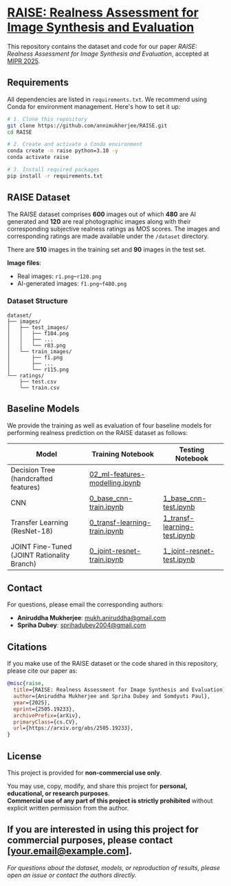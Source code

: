 # [RAISE: Realness Assessment for Image Synthesis and Evaluation](https://arxiv.org/pdf/2505.19233)  

This repository contains the dataset and code for our paper _RAISE: Realness Assessment for Image Synthesis and Evaluation_, accepted at [MIPR 2025](https://sites.google.com/view/mipr-2025/ieee-mipr).

## Requirements

All dependencies are listed in `requirements.txt`. We recommend using Conda for environment management. Here's how to set it up:


```bash
# 1. Clone this repository
git clone https://github.com/annimukherjee/RAISE.git
cd RAISE

# 2. Create and activate a Conda environment
conda create -n raise python=3.10 -y
conda activate raise

# 3. Install required packages
pip install -r requirements.txt
```

## RAISE Dataset
The RAISE dataset comprises **600** images out of which **480** are AI generated and **120** are real photographic images along with their corresponding subjective realness ratings as MOS scores. The images and corresponding ratings are made available under the `/dataset` directory. 

There are **510** images in the training set and **90** images in the test set.

  **Image files**:
* Real images: `r1.png`–`r120.png`
* AI-generated images: `f1.png`–`f480.png`


### Dataset Structure

```
dataset/
├── images/
│   ├── test_images/
│   │   ├── f104.png
│   │   ├── ...
│   │   └── r83.png
│   └── train_images/
│       ├── f1.png
│       ├── ...
│       └── r115.png
└── ratings/
    ├── test.csv
    └── train.csv
```

## Baseline Models

We provide the training as well as evaluation of four baseline models for performing realness prediction on the RAISE dataset as follows:


| Model                                           | Training Notebook                                                                     | Testing Notebook                                                                  |
| ----------------------------------------------- | ------------------------------------------------------------------------------------- | --------------------------------------------------------------------------------- |
| Decision Tree (handcrafted features)            | [02\_ml-features-modelling.ipynb](models/00_ml-models/02_ml-features-modelling.ipynb) |                                                                                   |
| CNN                              | [0\_base\_cnn-train.ipynb](models/01_CNN/0_base_cnn-train.ipynb)                      | [1\_base\_cnn-test.ipynb](models/01_CNN/1_base_cnn-test.ipynb)                    |
| Transfer Learning (ResNet-18)                   | [0\_transf-learning-train.ipynb](models/02_ResNet-18/0_transf-learning-train.ipynb)   | [1\_transf-learning-test.ipynb](models/02_ResNet-18/1_transf-learning-test.ipynb) |
| JOINT Fine-Tuned (JOINT Rationality Branch) | [0\_joint-resnet-train.ipynb](models/04_Joint-ResNet/0_joint-resnet-train.ipynb)      | [1\_joint-resnet-test.ipynb](models/04_Joint-ResNet/1_joint-resnet-test.ipynb)    |






## Contact
For questions, please email the corresponding authors:
* **Aniruddha Mukherjee**: [mukh.aniruddha@gmail.com](mailto:mukh.aniruddha@gmail.com)
* **Spriha Dubey**: [sprihadubey2004@gmail.com](mailto:sprihadubey2004@gmail.com)

## Citations

If you make use of the RAISE dataset or the code shared in this repository, please cite our paper as:

```bibtex
@misc{raise,
  title={RAISE: Realness Assessment for Image Synthesis and Evaluation},
  author={Aniruddha Mukherjee and Spriha Dubey and Somdyuti Paul},
  year={2025},
  eprint={2505.19233},
  archivePrefix={arXiv},
  primaryClass={cs.CV},
  url={https://arxiv.org/abs/2505.19233},
}
```

## License

This project is provided for **non-commercial use only**.

You may use, copy, modify, and share this project for **personal, educational, or research purposes**.  
**Commercial use of any part of this project is strictly prohibited** without explicit written permission from the author.

If you are interested in using this project for commercial purposes, please contact [your.email@example.com].
---

*For questions about the dataset, models, or reproduction of results, please open an issue or contact the authors directly.*

